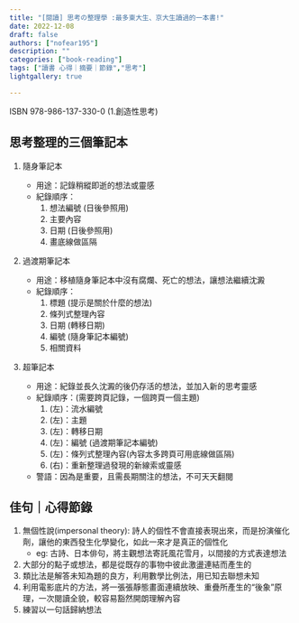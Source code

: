 ```yaml
---
title: "[閱讀] 思考の整理學 :最多東大生、京大生讀過的一本書!"
date: 2022-12-08
draft: false
authors: ["nofear195"]
description: ""
categories: ["book-reading"]
tags: ["讀書 心得｜摘要｜節錄","思考"]
lightgallery: true

---
```


ISBN 978-986-137-330-0 (1.創造性思考)
<!--more-->

## 思考整理的三個筆記本

1. 隨身筆記本

    - 用途：記錄稍縱即逝的想法或靈感
    - 紀錄順序：
        1. 想法編號 (日後參照用)
        2. 主要內容
        3. 日期 (日後參照用)
        4. 畫底線做區隔

2. 過渡期筆記本

    - 用途：移植隨身筆記本中沒有腐爛、死亡的想法，讓想法繼續沈澱
    - 紀錄順序：
        1. 標題 (提示是關於什麼的想法)
        2. 條列式整理內容
        3. 日期 (轉移日期)
        4. 編號 (隨身筆記本編號)
        5. 相關資料

3. 超筆記本

    - 用途：紀錄並長久沈澱的後仍存活的想法，並加入新的思考靈感
    - 紀錄順序：(需要跨頁記錄，一個跨頁一個主題)
        1. (左)：流水編號
        2. (左)：主題
        3. (左)：轉移日期
        4. (左)：編號 (過渡期筆記本編號)
        5. (左)：條列式整理內容(內容太多跨頁可用底線做區隔)
        6. (右)：重新整理過發現的新線索或靈感
    - 警語：因為是重要，且需長期關注的想法，不可天天翻閱

## 佳句｜心得節錄

1. 無個性說(impersonal theory): 詩人的個性不會直接表現出來，而是扮演催化劑，讓他的東西發生化學變化，如此一來才是真正的個性化
    - eg: 古詩、日本俳句，將主觀想法寄託風花雪月，以間接的方式表達想法
2. 大部分的點子或想法，都是從既存的事物中彼此激盪連結而產生的
3. 類比法是解答未知為題的良方，利用數學比例法，用已知去聯想未知
4. 利用電影底片的方法，將一張張靜態畫面連續放映、重疊所產生的“後象”原理，一次閱讀全貌，較容易豁然開朗理解內容
5. 練習以一句話歸納想法
